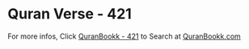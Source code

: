 # Quran Verse - 421 

For more infos, Click [QuranBookk - 421](https://www.quranbookk.com/quran/search?q=421) to Search at [QuranBookk.com](http://quranbookk.com/)